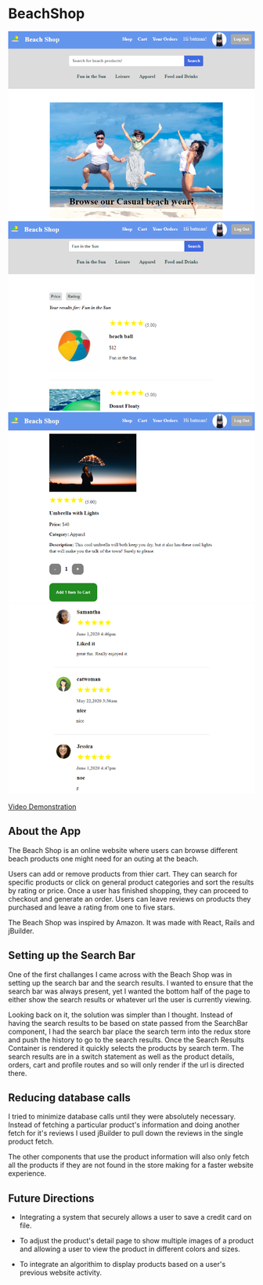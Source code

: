 # BeachShop

![sample image](cropped2.png)
![sample image](cropped3.png)
![sample image](cropped4.png)
![sample image](cropped5.png)

[Video Demonstration](https://m.youtube.com/watch?v=YGa59yo1Z0k)


## About the App

The Beach Shop is an online website where users can browse different beach products one might need for an outing at the beach.

Users can add or remove products from thier cart. They can search for specific products or click on general product categories and sort the results by rating or price. Once a user has finished shopping, they can proceed to checkout and generate an order. Users can leave reviews on products they purchased and leave a rating from one to five stars.

The Beach Shop was inspired by Amazon. It was made with React, Rails and jBuilder. 

## Setting up the Search Bar

One of the first challanges I came across with the Beach Shop was in setting up the search bar and the search results. I wanted to ensure that the search bar was always present, yet I wanted the bottom half of the page to either show the search results or whatever url the user is currently viewing. 

Looking back on it, the solution was simpler than I thought. Instead of having the search results to be based on state passed from the SearchBar component, I had the search bar place the search term into the redux store and push the history to go to the search results. Once the Search Results Container is rendered it quickly selects the products by search term. The search results are in a switch statement as well as the  product details, orders, cart and profile routes and so will only render if the url is directed there.

## Reducing database calls

I tried to minimize database calls until they were absolutely necessary. Instead of fetching a particular product's information and doing another fetch for it's reviews I used jBuilder to pull down the reviews in the single product fetch.

The other components that use the product information will also only fetch all the products if they are not found in the store  making for a faster website experience.

## Future Directions

- Integrating a system that securely allows a user to save a credit card on file.

- To adjust the product's detail page to show multiple images of a product and allowing a user to view the product in different colors and sizes.

- To integrate an algorithim to display products based on a user's previous website activity.

 	
